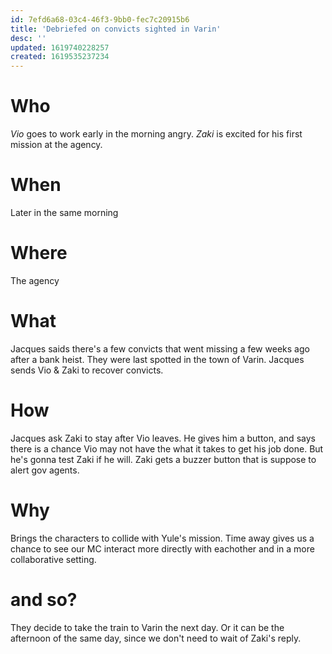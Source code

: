 ```yaml
---
id: 7efd6a68-03c4-46f3-9bb0-fec7c20915b6
title: 'Debriefed on convicts sighted in Varin'
desc: ''
updated: 1619740228257
created: 1619535237234
---
```


# Who
*Vio* goes to work early in the morning angry.
*Zaki* is excited for his first mission at the agency.

# When
Later in the same morning

# Where
The agency

# What
Jacques saids there's a few convicts that went missing a few weeks ago after a bank heist. They were last spotted in the town of Varin.
Jacques sends Vio & Zaki to recover convicts.

# How
Jacques ask Zaki to stay after Vio leaves. He gives him a button, and says there is a chance Vio may not have the what it takes to get his job done. But he's gonna test Zaki if he will. Zaki gets a buzzer button that is suppose to alert gov agents.

# Why
Brings the characters to collide with Yule's mission.
Time away gives us a chance to see our MC interact more directly with eachother and in a more collaborative setting.

# and so?
They decide to take the train to Varin the next day.
Or it can be the afternoon of the same day, since we don't need to wait of Zaki's reply.

